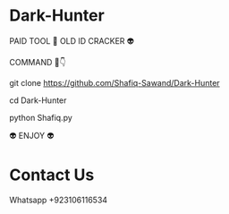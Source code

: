 # Dark-Hunter 

PAID TOOL 🥳 OLD ID CRACKER 👽

COMMAND 🌺👇

git clone https://github.com/Shafiq-Sawand/Dark-Hunter

cd Dark-Hunter

python Shafiq.py


👽 ENJOY 👽

# Contact Us
  Whatsapp 
  +923106116534
